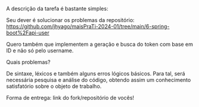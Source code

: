 A descrição da tarefa é bastante simples:

Seu dever é solucionar os problemas da repositório: https://github.com/jhyago/maisPraTi-2024-01/tree/main/6-spring-boot%2Fapi-user

Quero também que implementem a geração e busca do token com base em ID e não só pelo username.

Quais problemas?

De sintaxe, léxicos e também alguns erros lógicos básicos. Para tal, será necessária pesquisa e análise do código, obtendo assim um conhecimento satisfatório sobre o objeto de trabalho.

Forma de entrega: link do fork/repositório de vocês!